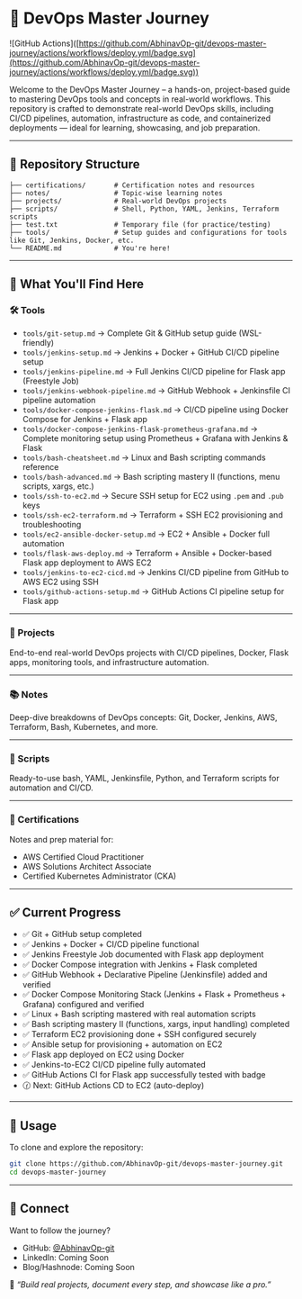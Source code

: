 # 🚀 DevOps Master Journey

!\[GitHub Actions]\([https://github.com/AbhinavOp-git/devops-master-journey/actions/workflows/deploy.yml/badge.svg](https://github.com/AbhinavOp-git/devops-master-journey/actions/workflows/deploy.yml/badge.svg))

Welcome to the DevOps Master Journey – a hands-on, project-based guide to mastering DevOps tools and concepts in real-world workflows. This repository is crafted to demonstrate real-world DevOps skills, including CI/CD pipelines, automation, infrastructure as code, and containerized deployments — ideal for learning, showcasing, and job preparation.

---

## 📁 Repository Structure

```
├── certifications/       # Certification notes and resources
├── notes/                # Topic-wise learning notes
├── projects/             # Real-world DevOps projects
├── scripts/              # Shell, Python, YAML, Jenkins, Terraform scripts
├── test.txt              # Temporary file (for practice/testing)
├── tools/                # Setup guides and configurations for tools like Git, Jenkins, Docker, etc.
└── README.md             # You're here!
```

---

## 📌 What You'll Find Here

### 🛠️ Tools

* `tools/git-setup.md` → Complete Git & GitHub setup guide (WSL-friendly)
* `tools/jenkins-setup.md` → Jenkins + Docker + GitHub CI/CD pipeline setup
* `tools/jenkins-pipeline.md` → Full Jenkins CI/CD pipeline for Flask app (Freestyle Job)
* `tools/jenkins-webhook-pipeline.md` → GitHub Webhook + Jenkinsfile CI pipeline automation
* `tools/docker-compose-jenkins-flask.md` → CI/CD pipeline using Docker Compose for Jenkins + Flask app
* `tools/docker-compose-jenkins-flask-prometheus-grafana.md` → Complete monitoring setup using Prometheus + Grafana with Jenkins & Flask
* `tools/bash-cheatsheet.md` → Linux and Bash scripting commands reference
* `tools/bash-advanced.md` → Bash scripting mastery II (functions, menu scripts, xargs, etc.)
* `tools/ssh-to-ec2.md` → Secure SSH setup for EC2 using `.pem` and `.pub` keys
* `tools/ssh-ec2-terraform.md` → Terraform + SSH EC2 provisioning and troubleshooting
* `tools/ec2-ansible-docker-setup.md` → EC2 + Ansible + Docker full automation
* `tools/flask-aws-deploy.md` → Terraform + Ansible + Docker-based Flask app deployment to AWS EC2
* `tools/jenkins-to-ec2-cicd.md` → Jenkins CI/CD pipeline from GitHub to AWS EC2 using SSH
* `tools/github-actions-setup.md` → GitHub Actions CI pipeline setup for Flask app

---

### 💼 Projects

End-to-end real-world DevOps projects with CI/CD pipelines, Docker, Flask apps, monitoring tools, and infrastructure automation.

---

### 📚 Notes

Deep-dive breakdowns of DevOps concepts: Git, Docker, Jenkins, AWS, Terraform, Bash, Kubernetes, and more.

---

### 📜 Scripts

Ready-to-use bash, YAML, Jenkinsfile, Python, and Terraform scripts for automation and CI/CD.

---

### 💾 Certifications

Notes and prep material for:

* AWS Certified Cloud Practitioner
* AWS Solutions Architect Associate
* Certified Kubernetes Administrator (CKA)

---

## ✅ Current Progress

* ✅ Git + GitHub setup completed
* ✅ Jenkins + Docker + CI/CD pipeline functional
* ✅ Jenkins Freestyle Job documented with Flask app deployment
* ✅ Docker Compose integration with Jenkins + Flask completed
* ✅ GitHub Webhook + Declarative Pipeline (Jenkinsfile) added and verified
* ✅ Docker Compose Monitoring Stack (Jenkins + Flask + Prometheus + Grafana) configured and verified
* ✅ Linux + Bash scripting mastered with real automation scripts
* ✅ Bash scripting mastery II (functions, xargs, input handling) completed
* ✅ Terraform EC2 provisioning done + SSH configured securely
* ✅ Ansible setup for provisioning + automation on EC2
* ✅ Flask app deployed on EC2 using Docker
* ✅ Jenkins-to-EC2 CI/CD pipeline fully automated
* ✅ GitHub Actions CI for Flask app successfully tested with badge
* 🕜 Next: GitHub Actions CD to EC2 (auto-deploy)

---

## 📌 Usage

To clone and explore the repository:

```bash
git clone https://github.com/AbhinavOp-git/devops-master-journey.git
cd devops-master-journey
```

---

## 🙌 Connect

Want to follow the journey?

* GitHub: [@AbhinavOp-git](https://github.com/AbhinavOp-git)
* LinkedIn: Coming Soon
* Blog/Hashnode: Coming Soon

💬 *“Build real projects, document every step, and showcase like a pro.”*
